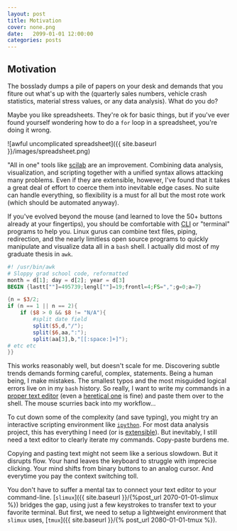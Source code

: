 ```yaml
---
layout: post
title: Motivation
cover: none.png
date:   2099-01-01 12:00:00
categories: posts
---
```


Motivation
---

The bosslady dumps a pile of papers on your desk and demands that you fiture out what's up with the (quarterly sales numbers, vehicle crash statistics, material stress values, or any data analysis).  What do you do?

Maybe you like spreadsheets.  They're ok for basic things, but if you've ever found yourself wondering how to do a `for` loop in a spreadsheet, you're doing it wrong.

![awful uncomplicated spreadsheet]({{ site.baseurl }}/images/spreadsheet.png)

"All in one" tools like [scilab](http://scilab.org) are an improvement.  Combining data analysis, visualization, and scripting together with a unified syntax allows attacking many problems.  Even if they are extensible, however, I've found that it takes a great deal of effort to coerce them into inevitable edge cases.  No suite can handle everything, so flexibility is a must for all but the most rote work (which should be automated anyway).

If you've evolved beyond the mouse (and learned to love the 50+ buttons already at your fingertips), you should be comfortable with [CLI](http://en.wikipedia.org/wiki/Command-line_interface) or "terminal" programs to help you.  Linux gurus can combine text files, piping, redirection, and the nearly limitless open source programs to quickly manipulate and visualize data all in a `bash` shell.  I actually did most of my graduate thesis in `awk`.

```awk
#! /usr/bin/awk
# Sloppy grad school code, reformatted
month = d[1]; day = d[2]; year = d[3]
BEGIN {lastt[""]=495739;lengl[""]=19;frontl=4;FS=",";g=0;a=7}

{n = $3/2;
if (n == 1 || n == 2){
    if ($8 > 0 && $8 != "N/A"){
        #split date field
        split($5,d,"/");
        split($6,aa,":");
        split(aa[3],b,"[[:space:]+]");
# etc etc
}}
```

This works reasonably well, but doesn't scale for me.  Discovering subtle trends demands forming careful, complex, statements.  Being a human being, I make mistakes.  The smallest typos and the most misguided logical errors live on in my `bash` history.  So really, I want to write my commands in a [proper text editor](http://vim.org) (even a [heretical one](http://gnu.org/software/emacs/) is fine) and paste them over to the shell.  The mouse scurries back into my workflow...

To cut down some of the complexity (and save typing), you might try an interactive scripting environment like [`ipython`](http://ipython.org).  For most data analysis project, this has everything I need (or is [extensible](http://python.org/pypi/ctypes)).  But inevitably, I still need a text editor to clearly iterate my commands.  Copy-paste burdens me.

Copying and pasting text might not seem like a serious slowdown.  But it disrupts flow.  Your hand leaves the keyboard to struggle with imprecise clicking.  Your mind shifts from binary buttons to an analog cursor.  And everytime you pay the context switching toll.

You don't have to suffer a mental tax to connect your text editor to your command-line.  [`slimux`]({{ site.baseurl }}/{%post_url 2070-01-01-slimux %}) bridges the gap, using just a few keystrokes to transfer text to your favorite terminal.  But first, we need to setup a lightweight environment that `slimux` uses, [`tmux`]({{ site.baseurl }}/{% post_url 2080-01-01-tmux %}).

